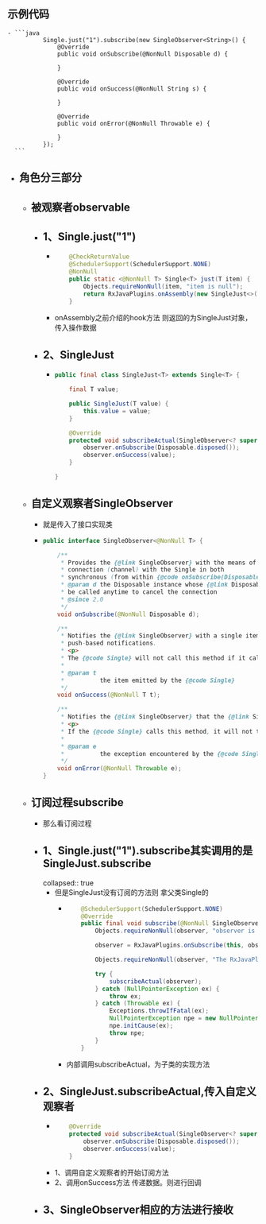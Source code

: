 ## 示例代码
	- ```java
	          Single.just("1").subscribe(new SingleObserver<String>() {
	              @Override
	              public void onSubscribe(@NonNull Disposable d) {
	                  
	              }
	  
	              @Override
	              public void onSuccess(@NonNull String s) {
	  
	              }
	  
	              @Override
	              public void onError(@NonNull Throwable e) {
	  
	              }
	          });
	  ```
- ## 角色分三部分
	- ## 被观察者observable
		- ## 1、Single.just("1")
			- ```java
			      @CheckReturnValue
			      @SchedulerSupport(SchedulerSupport.NONE)
			      @NonNull
			      public static <@NonNull T> Single<T> just(T item) {
			          Objects.requireNonNull(item, "item is null");
			          return RxJavaPlugins.onAssembly(new SingleJust<>(item));
			      }
			  ```
			- onAssembly之前介绍的hook方法 则返回的为SingleJust对象，传入操作数据
		- ## 2、SingleJust
			- ```java
			  public final class SingleJust<T> extends Single<T> {
			  
			      final T value;
			  
			      public SingleJust(T value) {
			          this.value = value;
			      }
			  
			      @Override
			      protected void subscribeActual(SingleObserver<? super T> observer) {
			          observer.onSubscribe(Disposable.disposed());
			          observer.onSuccess(value);
			      }
			  
			  }
			  ```
	- ## 自定义观察者SingleObserver
		- 就是传入了接口实现类
		- ```java
		  public interface SingleObserver<@NonNull T> {
		  
		      /**
		       * Provides the {@link SingleObserver} with the means of cancelling (disposing) the
		       * connection (channel) with the Single in both
		       * synchronous (from within {@code onSubscribe(Disposable)} itself) and asynchronous manner.
		       * @param d the Disposable instance whose {@link Disposable#dispose()} can
		       * be called anytime to cancel the connection
		       * @since 2.0
		       */
		      void onSubscribe(@NonNull Disposable d);
		  
		      /**
		       * Notifies the {@link SingleObserver} with a single item and that the {@link Single} has finished sending
		       * push-based notifications.
		       * <p>
		       * The {@code Single} will not call this method if it calls {@link #onError}.
		       *
		       * @param t
		       *          the item emitted by the {@code Single}
		       */
		      void onSuccess(@NonNull T t);
		  
		      /**
		       * Notifies the {@link SingleObserver} that the {@link Single} has experienced an error condition.
		       * <p>
		       * If the {@code Single} calls this method, it will not thereafter call {@link #onSuccess}.
		       *
		       * @param e
		       *          the exception encountered by the {@code Single}
		       */
		      void onError(@NonNull Throwable e);
		  }
		  ```
	- ## 订阅过程subscribe
		- 那么看订阅过程
		- ## 1、Single.just("1").subscribe其实调用的是SingleJust.subscribe
		  collapsed:: true
			- 但是SingleJust没有订阅的方法则 拿父类Single的
				- ```java
				      @SchedulerSupport(SchedulerSupport.NONE)
				      @Override
				      public final void subscribe(@NonNull SingleObserver<? super T> observer) {
				          Objects.requireNonNull(observer, "observer is null");
				  
				          observer = RxJavaPlugins.onSubscribe(this, observer);
				  
				          Objects.requireNonNull(observer, "The RxJavaPlugins.onSubscribe hook returned a null SingleObserver. Please check the handler provided to RxJavaPlugins.setOnSingleSubscribe for invalid null returns. Further reading: https://github.com/ReactiveX/RxJava/wiki/Plugins");
				  
				          try {
				              subscribeActual(observer);
				          } catch (NullPointerException ex) {
				              throw ex;
				          } catch (Throwable ex) {
				              Exceptions.throwIfFatal(ex);
				              NullPointerException npe = new NullPointerException("subscribeActual failed");
				              npe.initCause(ex);
				              throw npe;
				          }
				      }
				  ```
				- 内部调用subscribeActual，为子类的实现方法
		- ## 2、SingleJust.subscribeActual,传入自定义观察者
			- ```java
			      @Override
			      protected void subscribeActual(SingleObserver<? super T> observer) {
			          observer.onSubscribe(Disposable.disposed());
			          observer.onSuccess(value);
			      }
			  ```
			- 1、调用自定义观察者的开始订阅方法
			- 2、调用onSuccess方法 传递数据。则进行回调
		- ## 3、SingleObserver相应的方法进行接收